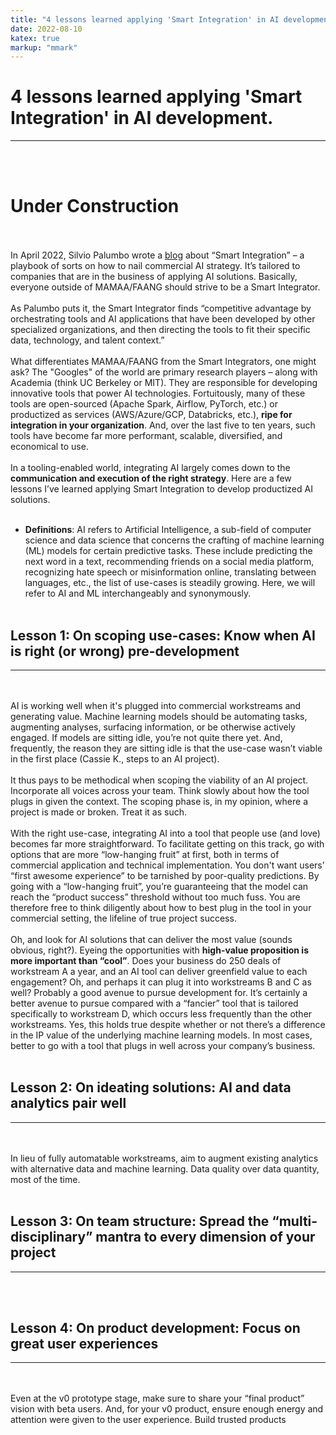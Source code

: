 ```yaml
---
title: "4 lessons learned applying 'Smart Integration' in AI development."
date: 2022-08-10
katex: true
markup: "mmark"
---
```


# 4 lessons learned applying 'Smart Integration' in AI development.
---
<br><br>
# **Under Construction**
<br><br>
In April 2022, Silvio Palumbo wrote a <a target="_blank" rel="noopener noreferrer" href="https://medium.com/bcggamma/smart-integration-four-levels-of-ai-maturity-and-why-its-ok-to-be-at-level-3-2af0c94c9614">blog</a> about “Smart Integration” – a playbook of sorts on how to nail commercial AI strategy. It’s tailored to companies that are in the business of applying AI solutions. Basically, everyone outside of MAMAA/FAANG should strive to be a Smart Integrator.
<br><br>
As Palumbo puts it, the Smart Integrator finds “competitive advantage by orchestrating tools and AI applications that have been developed by other specialized organizations, and then directing the tools to fit their specific data, technology, and talent context.” 
<br><br>
What differentiates MAMAA/FAANG from the Smart Integrators, one might ask? The "Googles" of the world are primary research players – along with Academia (think UC Berkeley or MIT). They are responsible for developing innovative tools that power AI technologies. Fortuitously, many of these tools are open-sourced (Apache Spark, Airflow, PyTorch, etc.) or productized as services (AWS/Azure/GCP, Databricks, etc.), **ripe for integration in your organization**. And, over the last five to ten years, such tools have become far more performant, scalable, diversified, and economical to use. 
<br><br>
In a tooling-enabled world, integrating AI largely comes down to the **communication and execution of the right strategy**. Here are a few lessons I’ve learned applying Smart Integration to develop productized AI solutions.
<br><br>
* **Definitions**: AI refers to Artificial Intelligence, a sub-field of computer science and data science that concerns the crafting of machine learning (ML) models for certain predictive tasks. These include predicting the next word in a text, recommending friends on a social media platform, recognizing hate speech or misinformation online, translating between languages, etc., the list of use-cases is steadily growing. Here, we will refer to AI and ML interchangeably and synonymously. 
<br><br>
## Lesson 1: On scoping use-cases: Know when AI is right (or wrong) pre-development
---
<br><br>
AI is working well when it's plugged into commercial workstreams and generating value. Machine learning models should be automating tasks, augmenting analyses, surfacing information, or be otherwise actively engaged. If models are sitting idle, you’re not quite there yet. And, frequently, the reason they are sitting idle is that the use-case wasn’t viable in the first place (Cassie K., steps to an AI project).
<br><br>
It thus pays to be methodical when scoping the viability of an AI project. Incorporate all voices across your team. Think slowly about how the tool plugs in given the context. The scoping phase is, in my opinion, where a project is made or broken. Treat it as such.
<br><br>
With the right use-case, integrating AI into a tool that people use (and love) becomes far more straightforward. To facilitate getting on this track, go with options that are more “low-hanging fruit” at first, both in terms of commercial application and technical implementation. You don't want users’ “first awesome experience” to be tarnished by poor-quality predictions. By going with a “low-hanging fruit”, you’re guaranteeing that the model can reach the “product success” threshold without too much fuss. You are therefore free to think diligently about how to best plug in the tool in your commercial setting, the lifeline of true project success. 
<br><br>
Oh, and look for AI solutions that can deliver the most value (sounds obvious, right?). Eyeing the opportunities with **high-value proposition is more important than “cool”**. Does your business do 250 deals of workstream A a year, and an AI tool can deliver greenfield value to each engagement? Oh, and perhaps it can plug it into workstreams B and C as well? Probably a good avenue to pursue development for. It’s certainly a better avenue to pursue compared with a “fancier”  tool that is tailored specifically to workstream D, which occurs less frequently than the other workstreams. Yes, this holds true despite whether or not there’s a difference in the IP value of the underlying machine learning models. In most cases, better to go with a tool that plugs in well across your company’s business. 
<br><br>
## Lesson 2: On ideating solutions: AI and data analytics pair well
---
<br><br>
In lieu of fully automatable workstreams, aim to augment existing analytics with alternative data and machine learning. Data quality over data quantity, most of the time.
<br><br>
## Lesson 3: On team structure: Spread the “multi-disciplinary” mantra to every dimension of your project
---
<br><br>
## Lesson 4: On product development: Focus on great user experiences
---
<br><br>
Even at the v0 prototype stage, make sure to share your “final product” vision with beta users. And, for your v0 product, ensure enough energy and attention were given to the user experience. Build trusted products
